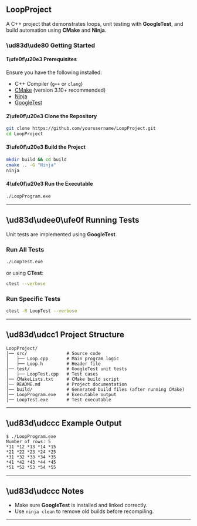 ## **LoopProject**

A C++ project that demonstrates loops, unit testing with **GoogleTest**, and build automation using **CMake** and **Ninja**.

### **\ud83d\ude80 Getting Started**

#### **1\ufe0f\u20e3 Prerequisites**

Ensure you have the following installed:

- C++ Compiler (`g++` or `clang`)
- [CMake](https://cmake.org/download/) (version 3.10+ recommended)
- [Ninja](https://ninja-build.org/)
- [GoogleTest](https://github.com/google/googletest)

#### **2\ufe0f\u20e3 Clone the Repository**

```sh
git clone https://github.com/yourusername/LoopProject.git
cd LoopProject
```

#### **3\ufe0f\u20e3 Build the Project**

```sh
mkdir build && cd build
cmake .. -G "Ninja"
ninja
```

#### **4\ufe0f\u20e3 Run the Executable**

```sh
./LoopProgram.exe
```

---

## **\ud83d\udee0\ufe0f Running Tests**

Unit tests are implemented using **GoogleTest**.

### **Run All Tests**

```sh
./LoopTest.exe
```

or using **CTest**:

```sh
ctest --verbose
```

### **Run Specific Tests**

```sh
ctest -R LoopTest --verbose
```

---

## **\ud83d\udcc1 Project Structure**

```
LoopProject/
│── src/               # Source code
│   ├── Loop.cpp       # Main program logic
│   ├── Loop.h         # Header file
│── test/              # GoogleTest unit tests
│   ├── LoopTest.cpp   # Test cases
│── CMakeLists.txt     # CMake build script
│── README.md          # Project documentation
│── build/             # Generated build files (after running CMake)
│── LoopProgram.exe    # Executable output
│── LoopTest.exe       # Test executable
```

---

## **\ud83d\udccc Example Output**

```
$ ./LoopProgram.exe
Number of rows: 5
*11 *12 *13 *14 *15
*21 *22 *23 *24 *25
*31 *32 *33 *34 *35
*41 *42 *43 *44 *45
*51 *52 *53 *54 *55
```

---

## **\ud83d\udccc Notes**

- Make sure **GoogleTest** is installed and linked correctly.
- Use `ninja clean` to remove old builds before recompiling.

---
